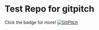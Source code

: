 # Test Repo for gitpitch
Click the badge for more!
[![GitPitch](https://gitpitch.com/assets/badge.svg)](https://gitpitch.com/hadesrofl/gitpitch-test/master?grs=github&t=white)
